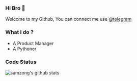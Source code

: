 ### Hi Bro 👋

Welcome to my Github, You can connect me use [@telegram](https://t.me/samzong)

### What I do ?

- A Product Manager
- A Pythoner

### Code Status

![samzong's github stats](https://github-readme-stats.vercel.app/api?username=samzong&show_icons=true&theme=dracula)
